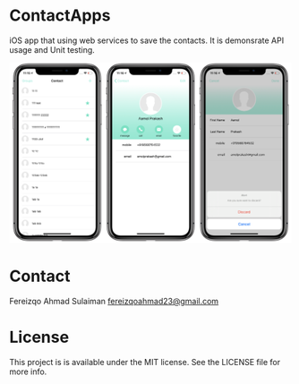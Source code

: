 # ContactApps
iOS app that using web services to save the contacts. It is demonsrate API usage and Unit testing.

![Image of Screenshot](https://github.com/fereizqo/ContactApps/blob/master/ContactsAppImage/Screenshot.png)

# Contact
Fereizqo Ahmad Sulaiman
fereizqoahmad23@gmail.com

# License
This project is is available under the MIT license. See the LICENSE file for more info.
